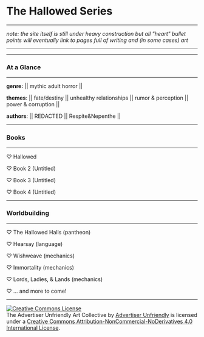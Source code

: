 # The Hallowed Series


---

*note: the site itself is still under heavy construction but all "heart" bullet points will eventually link to pages full of writing and (in some cases) art*

---


---
### At a Glance
---
**genre:** || mythic adult horror ||

**themes**: 
|| fate/destiny || unhealthy relationships || rumor & perception || power & corruption ||

**authors**: || REDACTED || Respite&Nepenthe ||


---
### Books
---
♡ Hallowed

♡ Book 2 (Untitled)

♡ Book 3 (Untitled)

♡ Book 4 (Untitled)

---
### Worldbuilding
---
♡ The Hallowed Halls (pantheon)

♡ Hearsay (language)

♡ Wishweave (mechanics)

♡ Immortality (mechanics)

♡ Lords, Ladies, & Lands (mechanics)

♡ ... and more to come!

---

<a rel="license" href="http://creativecommons.org/licenses/by-nc-nd/4.0/"><img alt="Creative Commons License" style="border-width:0" src="https://i.creativecommons.org/l/by-nc-nd/4.0/88x31.png" /></a><br /><span xmlns:dct="http://purl.org/dc/terms/" property="dct:title">The Advertiser Unfriendly Art Collective</span> by <a xmlns:cc="http://creativecommons.org/ns#" href="https://advertiser-unfriendly.itch.io" property="cc:attributionName" rel="cc:attributionURL">Advertiser Unfriendly</a> is licensed under a <a rel="license" href="http://creativecommons.org/licenses/by-nc-nd/4.0/">Creative Commons Attribution-NonCommercial-NoDerivatives 4.0 International License</a>.<br />
